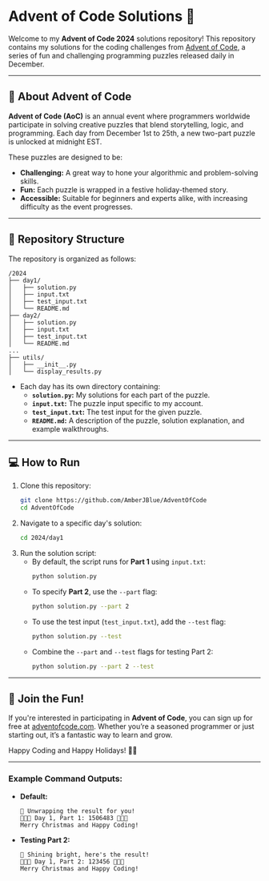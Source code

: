 # Advent of Code Solutions 🎄

Welcome to my **Advent of Code 2024** solutions repository! This repository contains my solutions for the coding challenges from [Advent of Code](https://adventofcode.com/2024), a series of fun and challenging programming puzzles released daily in December.

---

## 📜 About Advent of Code
**Advent of Code (AoC)** is an annual event where programmers worldwide participate in solving creative puzzles that blend storytelling, logic, and programming. Each day from December 1st to 25th, a new two-part puzzle is unlocked at midnight EST. 

These puzzles are designed to be:
- **Challenging:** A great way to hone your algorithmic and problem-solving skills.
- **Fun:** Each puzzle is wrapped in a festive holiday-themed story.
- **Accessible:** Suitable for beginners and experts alike, with increasing difficulty as the event progresses.

---

## 📂 Repository Structure
The repository is organized as follows:

```plaintext
/2024
├── day1/
│   ├── solution.py
│   ├── input.txt
│   ├── test_input.txt
│   └── README.md
├── day2/
│   ├── solution.py
│   ├── input.txt
│   ├── test_input.txt
│   └── README.md
...
├── utils/
│   ├── __init__.py
│   └── display_results.py
```

- Each day has its own directory containing:
  - **`solution.py`:** My solutions for each part of the puzzle.
  - **`input.txt`:** The puzzle input specific to my account.
  - **`test_input.txt`:** The test input for the given puzzle.
  - **`README.md`:** A description of the puzzle, solution explanation, and example walkthroughs.

---

## 💻 How to Run
1. Clone this repository:
   ```bash
   git clone https://github.com/AmberJBlue/AdventOfCode
   cd AdventOfCode
   ```
2. Navigate to a specific day's solution:
   ```bash
   cd 2024/day1
   ```
3. Run the solution script:
   - By default, the script runs for **Part 1** using `input.txt`:
     ```bash
     python solution.py
     ```
   - To specify **Part 2**, use the `--part` flag:
     ```bash
     python solution.py --part 2
     ```
   - To use the test input (`test_input.txt`), add the `--test` flag:
     ```bash
     python solution.py --test
     ```
   - Combine the `--part` and `--test` flags for testing Part 2:
     ```bash
     python solution.py --part 2 --test
     ```
---

## 🎄 Join the Fun!
If you're interested in participating in **Advent of Code**, you can sign up for free at [adventofcode.com](https://adventofcode.com/2024). Whether you’re a seasoned programmer or just starting out, it’s a fantastic way to learn and grow.

Happy Coding and Happy Holidays! 🎅✨

---

### Example Command Outputs:
- **Default:**  
  ```plaintext
  🎁 Unwrapping the result for you!
  🎄🎄🎄 Day 1, Part 1: 1506483 🎄🎄🎄
  Merry Christmas and Happy Coding!
  ```
- **Testing Part 2:**  
  ```plaintext
  🌟 Shining bright, here's the result!
  🎄🎄🎄 Day 1, Part 2: 123456 🎄🎄🎄
  Merry Christmas and Happy Coding!
  ```
